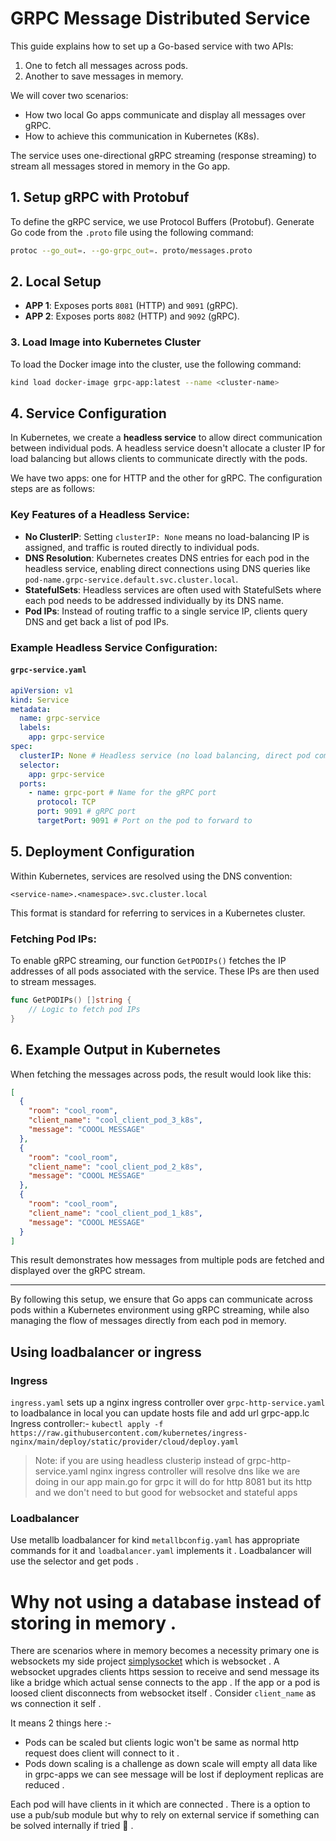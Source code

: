 # GRPC Message Distributed Service

This guide explains how to set up a Go-based service with two APIs:

1. One to fetch all messages across pods.
2. Another to save messages in memory.

We will cover two scenarios:

- How two local Go apps communicate and display all messages over gRPC.
- How to achieve this communication in Kubernetes (K8s).

The service uses one-directional gRPC streaming (response streaming) to stream all messages stored in memory in the Go app.

## 1. Setup gRPC with Protobuf

To define the gRPC service, we use Protocol Buffers (Protobuf). Generate Go code from the `.proto` file using the following command:

```bash
protoc --go_out=. --go-grpc_out=. proto/messages.proto
```

## 2. Local Setup

- **APP 1**: Exposes ports `8081` (HTTP) and `9091` (gRPC).
- **APP 2**: Exposes ports `8082` (HTTP) and `9092` (gRPC).

### 3. Load Image into Kubernetes Cluster

To load the Docker image into the cluster, use the following command:

```bash
kind load docker-image grpc-app:latest --name <cluster-name>
```

## 4. Service Configuration

In Kubernetes, we create a **headless service** to allow direct communication between individual pods. A headless service doesn't allocate a cluster IP for load balancing but allows clients to communicate directly with the pods.

We have two apps: one for HTTP and the other for gRPC. The configuration steps are as follows:

### Key Features of a Headless Service:

- **No ClusterIP**: Setting `clusterIP: None` means no load-balancing IP is assigned, and traffic is routed directly to individual pods.
- **DNS Resolution**: Kubernetes creates DNS entries for each pod in the headless service, enabling direct connections using DNS queries like `pod-name.grpc-service.default.svc.cluster.local`.
- **StatefulSets**: Headless services are often used with StatefulSets where each pod needs to be addressed individually by its DNS name.
- **Pod IPs**: Instead of routing traffic to a single service IP, clients query DNS and get back a list of pod IPs.

### Example Headless Service Configuration:

#### `grpc-service.yaml`

```yaml
apiVersion: v1
kind: Service
metadata:
  name: grpc-service
  labels:
    app: grpc-service
spec:
  clusterIP: None # Headless service (no load balancing, direct pod communication)
  selector:
    app: grpc-service
  ports:
    - name: grpc-port # Name for the gRPC port
      protocol: TCP
      port: 9091 # gRPC port
      targetPort: 9091 # Port on the pod to forward to
```

## 5. Deployment Configuration

Within Kubernetes, services are resolved using the DNS convention:

```
<service-name>.<namespace>.svc.cluster.local
```

This format is standard for referring to services in a Kubernetes cluster.

### Fetching Pod IPs:

To enable gRPC streaming, our function `GetPODIPs()` fetches the IP addresses of all pods associated with the service. These IPs are then used to stream messages.

```go
func GetPODIPs() []string {
    // Logic to fetch pod IPs
}
```

## 6. Example Output in Kubernetes

When fetching the messages across pods, the result would look like this:

```json
[
  {
    "room": "cool_room",
    "client_name": "cool_client_pod_3_k8s",
    "message": "COOOL MESSAGE"
  },
  {
    "room": "cool_room",
    "client_name": "cool_client_pod_2_k8s",
    "message": "COOOL MESSAGE"
  },
  {
    "room": "cool_room",
    "client_name": "cool_client_pod_1_k8s",
    "message": "COOOL MESSAGE"
  }
]
```

This result demonstrates how messages from multiple pods are fetched and displayed over the gRPC stream.

---

By following this setup, we ensure that Go apps can communicate across pods within a Kubernetes environment using gRPC streaming, while also managing the flow of messages directly from each pod in memory.

## Using loadbalancer or ingress

### Ingress

`ingress.yaml` sets up a nginx ingress controller over `grpc-http-service.yaml` to loadbalance in local you can update hosts file and add url grpc-app.lc
Ingress controller:- `kubectl apply -f https://raw.githubusercontent.com/kubernetes/ingress-nginx/main/deploy/static/provider/cloud/deploy.yaml`

> Note: 
> if you are using headless clusterip instead of grpc-http-service.yaml nginx ingress controller will resolve dns like we are doing in our app main.go for grpc it will do for http 8081 but its http and we don't need to but good for websocket and stateful apps

### Loadbalancer

Use metallb loadbalancer for kind `metallbconfig.yaml` has appropriate commands for it and `loadbalancer.yaml` implements it . Loadbalancer will use the selector and get pods .

# Why not using a database instead of storing in memory .

There are scenarios where in memory becomes a necessity primary one is websockets my side project [simplysocket](https://github.com/DhruvikDonga/simplysocket) which is websocket . A websocket upgrades clients https session to receive and send message its like a bridge which actual sense connects to the app . If the app or a pod is loosed client disconnects from websocket itself .
Consider `client_name` as ws connection it self .

It means 2 things here :-

- Pods can be scaled but clients logic won't be same as normal http request does client will connect to it .
- Pods down scaling is a challenge as down scale will empty all data like in grpc-apps we can see message will be lost if deployment replicas are reduced .

Each pod will have clients in it which are connected . There is a option to use a pub/sub module but why to rely on external service if something can be solved internally if tried 🌟 .
